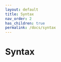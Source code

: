 ```yaml
---
layout: default
title: Syntax
nav_order: 2
has_children: true
permalink: /docs/syntax
---
```


# Syntax
